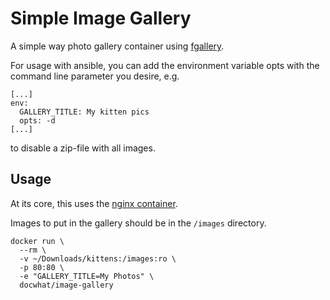 Simple Image Gallery
====================

A simple way photo gallery container using
[fgallery](https://github.com/wavexx/fgallery).

For usage with ansible, you can add the environment variable opts with the command line parameter you desire,
e.g.

    [...]
    env:
      GALLERY_TITLE: My kitten pics
      opts: -d
    [...]

to disable a zip-file with all images.


Usage
-----

At its core, this uses the [nginx container](https://hub.docker.com/\_/nginx/).

Images to put in the gallery should be in the `/images` directory.

    docker run \
      --rm \
      -v ~/Downloads/kittens:/images:ro \
      -p 80:80 \
      -e "GALLERY_TITLE=My Photos" \
      docwhat/image-gallery
